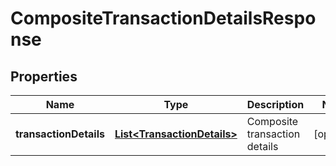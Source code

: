 # CompositeTransactionDetailsResponse

## Properties
Name | Type | Description | Notes
------------ | ------------- | ------------- | -------------
**transactionDetails** | [**List&lt;TransactionDetails&gt;**](TransactionDetails.md) | Composite transaction details |  [optional]
